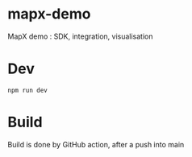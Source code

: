 # mapx-demo
MapX demo : SDK, integration, visualisation


# Dev
 
```
npm run dev
```

# Build

Build is done by GitHub action, after a push into main

